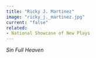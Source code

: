 ```yaml
---
title: "Ricky J. Martinez"
image: "ricky_j._martinez.jpg"
current: "false"
related:
- National Showcase of New Plays
---
```


*Sin Full Heaven*
